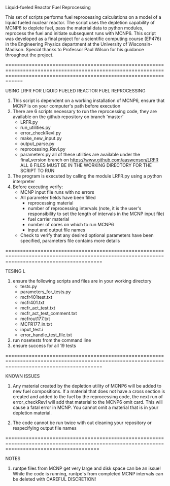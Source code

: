 

Liquid-fueled Reactor Fuel Reprocessing

This set of scripts performs fuel reprocessing calculations on a model of a liquid fueled nuclear reactor. The script uses the depletion capability of MCNP6 to deplete fuel, pass the material data to python modules, reprocess the fuel and initiate subsequent runs with MCNP6. This script was developed as a final project for a scientific computing course (EP476) in the Engineering Physics department at the University of Wisconsin-Madison. Special thanks to Professor Paul Wilson for his guidance throughout the project.


========================================================================================================================================================================

USING LRFR FOR LIQUID FUELED REACTOR FUEL REPROCESSING

1. This script is dependent on a working installation of MCNP6, ensure that MCNP is on your computer's path before execution
2. There are 6 scripts necessary to run the reprocessing code, they are available on the github repository on branch 'master'
	- LRFR.py
    - run_utilities.py
	- error_checkRevI.py
	- make_new_input.py
	- output_parse.py
	- reprocessing_RevI.py
	- parameters.py
all of these utilities are available under the final_version branch on https://www.github.com/aaswenson/LRFR
ALL 6 FILES MUST BE IN THE WORKING DIRECTORY FOR THE SCRIPT TO RUN
3. The program is executed by calling the module LRFR.py using a python interpreter 
4. Before executing verify:
	- MCNP input file runs with no errors
	- All parameter fields have been filled
		- reprocessing material
		- number of reprocessing intervals (note, it is the user's responsibility to set the length of intervals in the MCNP input file)
		- fuel carrier material 
		- number of cores on which to run MCNP6
		- input and output file names
    - Check to verify that any desired optional parameters have been specified, parameters file contains more details
    

=============================================================================================================================================

TESING L

1. ensure the following scripts and files are in your working directory
    - tests.py
    - parameters_for_tests.py
    - mcfr401test.txt
    - mcfr401.txt
    - mcfr_act_test.txt
    - mcfr_act_test_comment.txt
    - mcfrout177.txt
    - MCFR177_in.txt    
    - input_test.i
    - error_handle_test_file.txt
2. run nosetests from the command line 
3. ensure success for all 19 tests
		

=============================================================================================================================================

KNOWN ISSUES

1. Any material created by the depletion utility of MCNP6 will be added to new fuel compositions. If a material that does not have a cross section is created and added to the fuel by the reprocessing code, the next run of error_checkRevI will add that material to the MCNP6 omit card. This will cause a fatal error in MCNP. You cannot omit a material that is in your depletion material. 

2. The code cannot be run twice with out cleaning your repository or respecifying output file names

============================================================================================================================================

NOTES

1. runtpe files from MCNP get very large and disk space can be an issue! While the code is running, runtpe's from completed MCNP intervals can be deleted with CAREFUL DISCRETION!





